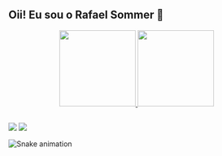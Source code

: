 ## Oii! Eu sou o Rafael Sommer 👋

<div align="center">
  <a href="https://github.com/rafaelsommerk">
  <img height="150em" src="https://github-readme-stats.vercel.app/api?username=rafaelsommerk&show_icons=true&theme=chartreuse-dark&include_all_commits=true&count_private=true"/>
  <img height="150em" src="https://github-readme-stats.vercel.app/api/top-langs/?username=rafaelsommerk&layout=compact&langs_count=7&theme=chartreuse-dark"/>
</div>
  
  ##
 
<div> 
  <a href="https://www.instagram.com/rafaelsommerk" target="_blank"><img src="https://img.shields.io/badge/-Instagram-%23E4405F?style=for-the-badge&logo=instagram&logoColor=white" target="_blank"></a>
  <a href = "mailto:sommerkunzler@gmail.com"><img src="https://img.shields.io/badge/-Gmail-%23333?style=for-the-badge&logo=gmail&logoColor=white" target="_blank"></a>
 
  ![Snake animation](https://github.com/rafaelsommerk/rafaelsommerk/tree/main/.github/workflows/cobrinha.yml)
 
</div>
